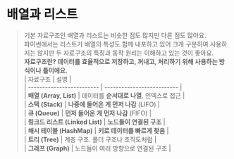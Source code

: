 배열과 리스트
=================
> 기본 자료구조인 배열과 리스트는 비슷한 점도 많지만 다른 점도 많아요.  
> 파이썬에서는 리스트가 배열의 특성도 함께 내포하고 있어 크게 구분하여 사용하지는 않지만 두 자료구조의 특징과 동작 원리는 이해하고 있는 것이 좋아요.  
> **자료구조란? 데이터를 효율적으로 저장하고, 꺼내고, 처리하기 위해 사용하는 방식이나 틀이에요.**  
> | 자료구조                      | 설명                         |  
| ------------------------- | -------------------------- |  
| **배열 (Array, List)**      | 데이터를 **순서대로 나열**. 인덱스로 접근  |  
| **스택 (Stack)**            | **나중에 들어온 게 먼저 나감** (LIFO) |  
| **큐 (Queue)**             | **먼저 들어온 게 먼저 나감** (FIFO)  |  
| **링크드 리스트 (Linked List)** | **노드들이 연결된 구조**            |  
| **해시 테이블 (HashMap)**      | **키로 데이터를 빠르게 찾음**         |  
| **트리 (Tree)**             | 계층 구조. 폴더 구조나 조직도처럼        |  
| **그래프 (Graph)**           | 노드들이 여러 방향으로 연결된 구조        |  

